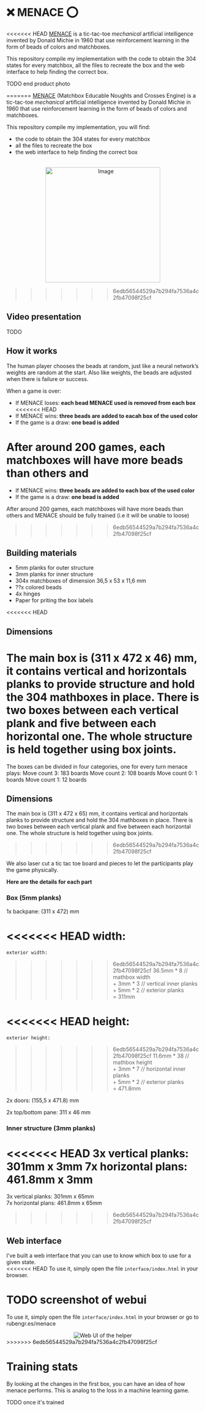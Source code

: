 # ❌ MENACE️ ⭕


<<<<<<< HEAD
[MENACE](https://en.wikipedia.org/wiki/Matchbox_Educable_Noughts_and_Crosses_Engine) is a tic-tac-toe *mechanical* artificial intelligence invented by Donald Michie in 1960 that use reinforcement learning in the form of beads of colors and matchboxes.  

This repository compile my implementation with the code to obtain the 304 states for every matchbox, all the files to recreate the box and the web interface to help finding the correct box.


TODO end product photo


=======
[MENACE](https://en.wikipedia.org/wiki/Matchbox_Educable_Noughts_and_Crosses_Engine) (Matchbox Educable Noughts and Crosses Engine) is a tic-tac-toe *mechanical* artificial intelligence invented by Donald Michie in 1960 that use reinforcement learning in the form of beads of colors and matchboxes.  

This repository compile my implementation, you will find:
- the code to obtain the 304 states for every matchbox
- all the files to recreate the box
- the web interface to help finding the correct box

<br>
<center>
<img src="media/menca_photo.png" alt="Image" width="300"/>
</center>

>>>>>>> 6edb56544529a7b294fa7536a4c2fb47098f25cf
## Video presentation
TODO

## How it works
The human player chooses the beads at random, just like a neural network’s weights are random at the start. Also like weights, the beads are adjusted when there is failure or success.

When a game is over:
- If MENACE loses: **each bead MENACE used is removed from each box**
<<<<<<< HEAD
- If MENACE wins: **three beads are added to eacah box of the used color**
- If the game is a draw: **one bead is added**

After around 200 games, each matchboxes will have more beads than others and  
=======
- If MENACE wins: **three beads are added to each box of the used color**
- If the game is a draw: **one bead is added**

After around 200 games, each matchboxes will have more beads than others and MENACE should be fully trained (i.e it will be unable to loose)
>>>>>>> 6edb56544529a7b294fa7536a4c2fb47098f25cf

## Building materials

- 5mm planks for outer structure
- 3mm planks for inner structure
- 304x matchboxes of dimension 36,5 x 53 x 11,6 mm
- ??x colored beads
- 4x hinges
- Paper for priting the box labels

<<<<<<< HEAD
## Dimensions

The main box is (311 x 472 x 46) mm, it contains vertical and horizontals planks to provide structure and hold the 304 mathboxes in place. There is two boxes between each vertical plank and five between each horizontal one. The whole structure is held together using box joints.
=======
The boxes can be divided in four categories, one for every turn menace plays:
Move count 3: 183 boards
Move count 2: 108 boards
Move count 0: 1 boards
Move count 1: 12 boards

## Dimensions

The main box is (311 x 472 x 65) mm, it contains vertical and horizontals planks to provide structure and hold the 304 mathboxes in place. There is two boxes between each vertical plank and five between each horizontal one. The whole structure is held together using box joints.
>>>>>>> 6edb56544529a7b294fa7536a4c2fb47098f25cf

We also laser cut a tic tac toe board and pieces to let the participants play the game physically.

**Here are the details for each part**

### Box (5mm planks)
1x backpane: (311 x 472) mm 
 
<<<<<<< HEAD
    width:  
=======
    exterior width:  
>>>>>>> 6edb56544529a7b294fa7536a4c2fb47098f25cf
        36.5mm * 8 // mathbox width  
        + 3mm * 3 // vertical inner planks  
        + 5mm * 2 // exterior planks  
        = 311mm  

<<<<<<< HEAD
    height:  
=======
    exterior height:  
>>>>>>> 6edb56544529a7b294fa7536a4c2fb47098f25cf
        11.6mm * 38 // mathbox height  
        + 3mm * 7 // horizontal inner planks  
        + 5mm * 2 // exterior planks  
        = 471.8mm  

2x doors: (155,5 x 471.8) mm

2x top/bottom pane: 311 x 46 mm

### Inner structure (3mm planks)

<<<<<<< HEAD
3x vertical planks: 301mm x 3mm
7x horizontal plans: 461.8mm x 3mm
=======
3x vertical planks: 301mm x 65mm  
7x horizontal plans: 461.8mm x 65mm
>>>>>>> 6edb56544529a7b294fa7536a4c2fb47098f25cf

## Web interface

I've built a web interface that you can use to know which box to use for a given state.  
<<<<<<< HEAD
To use it, simply open the file `interface/index.html` in your browser.

TODO screenshot of webui
=======
To use it, simply open the file `interface/index.html` in your browser or go to rubengr.es/menace

<center>
<img src="media/menca_ui.png" alt="Web UI of the helper"/>
</center>
>>>>>>> 6edb56544529a7b294fa7536a4c2fb47098f25cf

# Training stats

By looking at the changes in the first box, you can have an idea of how menace performs.
This is analog to the loss in a machine learning game.

TODO once it's trained
